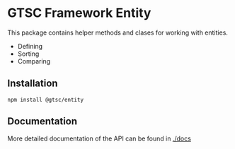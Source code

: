 # GTSC Framework Entity

This package contains helper methods and clases for working with entities.

- Defining
- Sorting
- Comparing

## Installation

```shell
npm install @gtsc/entity
```

## Documentation

More detailed documentation of the API can be found in [./docs](./docs)
